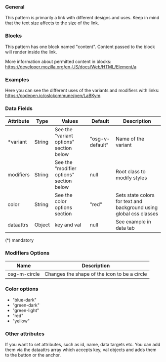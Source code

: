 ### General
This pattern is primarily a link with different designs and uses. Keep in mind that the text size affects to the size of the link.

### Blocks
This pattern has one block named "content". Content passed to the block will render inside the link.

More information about permitted content in blocks: <a href="https://developer.mozilla.org/en-US/docs/Web/HTML/Element/a">https://developer.mozilla.org/en-US/docs/Web/HTML/Element/a</a>

### Examples
Here you can see the different uses of the variants and modifiers with links: <a href="https://codepen.io/oslokommune/pen/LaBKym" target="_blank">https://codepen.io/oslokommune/pen/LaBKym</a>.

### Data Fields
| Attribute | Type | Values | Default | Description |
|---|---|---|---|---|
| *variant | String | See the "variant options" section below | "osg-v-default" | Name of the variant |
| modifiers | String | See the "modifier options" section below | null | Root class to modify styles |
| color | String | See the color options section | "red" | Sets state colors for text and background using global css classes |
| dataattrs | Object | key and val | null | See example in data tab |

(*) mandatory


### Modifiers Options
| Name | Description |
|------|-------------|
| osg-m-circle | Changes the shape of the icon to be a circle |

### Color options
- "blue-dark"
- "green-dark"
- "green-light"
- "red"
- "yellow"

### Other attributes
If you want to set attributes, such as id, name, data targets etc. You can add them via the dataattrs array which accepts key, val objects and adds them to the button or the anchor.
